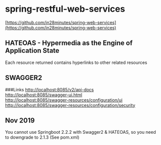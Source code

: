 # spring-restful-web-services

[https://github.com/in28minutes/spring-web-services](https://github.com/in28minutes/spring-web-services)

## HATEOAS - Hypermedia as the Engine of Application State
Each resource returned contains hyperlinks to other related resources

## SWAGGER2

###Links
[http://localhost:8085/v2/api-docs](http://localhost:8085/v2/api-docs) <br />
[http://localhost:8085/swagger-ui.html](http://localhost:8085/swagger-ui.html) <br />
[http://localhost:8085/swagger-resources/configuration/ui](http://localhost:8085/swagger-resources/configuration/ui)  <br />
[http://localhost:8085/swagger-resources/configuration/security](http://localhost:8085/swagger-resources/configuration/security)  <br />

## Nov 2019
You cannot use Springboot 2.2.2 with Swagger2 & HATEOAS, so you need to downgrade to 2.1.3 (See pom.xml)